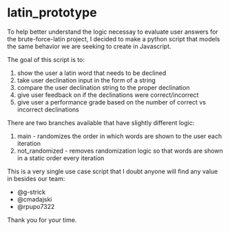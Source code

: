 # latin_prototype
To help better understand the logic necessay to evaluate user answers for the brute-force-latin project,
I decided to make a python script that models the same behavior we are seeking to create in Javascript.

The goal of this script is to:
1. show the user a latin word that needs to be declined
2. take user declination input in the form of a string
3. compare the user declination string to the proper declination
4. give user feedback on if the declinations were correct/incorrect
5. give user a performance grade based on the number of correct vs incorrect declinations

There are two branches available that have slightly different logic:
1. main - randomizes the order in which words are shown to the user each iteration
2. not_randomized - removes randomization logic so that words are shown in a static order every iteration

This is a very single use case script that I doubt anyone will find any value in besides our team:
- @g-strick
- @cmadajski
- @rpupo7322

Thank you for your time.
